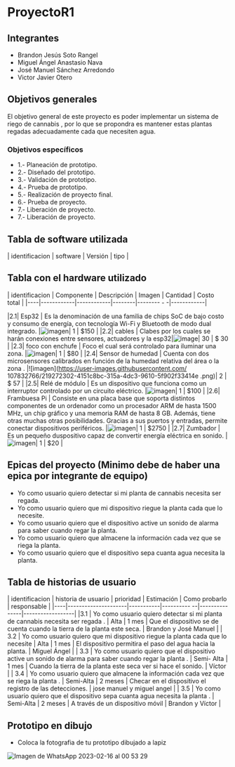 # ProyectoR1
## Integrantes 
- Brandon Jesús Soto Rangel
- Miguel Ángel Anastasio Nava
- José Manuel Sánchez Arredondo 
- Victor Javier Otero

## Objetivos generales 
El objetivo general de este proyecto es poder implementar un sistema de riego de cannabis , por lo que se propondra es mantener estas
plantas regadas adecuadamente cada que necesiten agua.
### Objetivos específicos 
- 1.- Planeación de prototipo.
- 2.- Diseñado del prototipo.
- 3.- Validación de prototipo.
- 4.- Prueba de prototipo.
- 5.- Realización de proyecto final.
- 6.- Prueba de proyecto.
- 7.- Liberación de proyecto.
- 7.- Liberación de proyecto. 

## Tabla de software utilizada 
| identificacion | software | Versión | tipo |

## Tabla con el hardware utilizado
| identificacion | Componente | Descripción | Imagen | Cantidad | Costo total |
|----|------------|------------|--------|-------- - -|------------|

|2.1| Esp32 | Es la denominación de una familia de chips SoC de bajo costo y consumo de energía, con tecnología Wi-Fi y Bluetooth de modo dual integrado. |![imagen](https://user-images.githubusercontent.com/106613839/217649811-9335a9c7-5a4c-4813-8f17-e03488f52967.png)| 1 | $150 |
|2.2| cables | Clabes por los cuales se harán conexiones entre sensores, actuadores y la esp32|![image](https://user-images.githubusercontent.com/106613839/217650692-88574d94-022c-44fe-a183-58dd5121c26a.png)| 30           | $ 30             |
|2.3| foco con enchufe | Foco el cual será controlado para iluminar una zona. |![imagen](https://user-images.githubusercontent.com/106613839/217650095-d221a148-1c63-45fc-8211-0f1e97fa8816.png)| 1 | $80 |
|2.4| Sensor de humedad | Cuenta con dos microsensores calibrados en función de la humedad relativa del área o la zona . |![imagen](https://user-images.githubusercontent.com/ 107832766/219272302-4151c8bc-315a-4dc3-9610-5f902f33414e .png)| 2    | $ 57            |
|2.5| Relé de módulo | Es un dispositivo que funciona como un interruptor controlado por un circuito eléctrico. |![imagen](https://user-images.githubusercontent.com/106613839/217650285-e2eb47d3-dd0d-417d-8b56-bc9ed793780a.png)| 1 | $100 |
|2.6| Frambuesa Pi | Consiste en una placa base que soporta distintos componentes de un ordenador como un procesador ARM de hasta 1500 MHz, un chip gráfico y una memoria RAM de hasta 8 GB. Además, tiene otras muchas otras posibilidades. Gracias a sus puertos y entradas, permite conectar dispositivos periféricos. |![imagen](https://user-images.githubusercontent.com/106613839/217650399-cdfdb686-4b04-4740-9ed4-f50115d25a98.png)| 1 | $2750 |
|2.7| Zumbador | Es un pequeño duspositivo capaz de convertir energía eléctrica en sonido. |![imagen](https://user-images.githubusercontent.com/106613839/217650467-74e67b77-a1b1-4a00-9268-57ff7921a149.png)| 1 | $20 |

## Epicas del proyecto (Minimo debe de haber una epica por integrante de equipo) 
- Yo como usuario quiero detectar si mi planta de cannabis necesita ser regada.
- Yo como usuario quiero que mi dispositivo riegue la planta cada que lo necesite.
- Yo como usuario quiero que el dispositivo active un sonido de alarma para saber cuando regar la planta.
- Yo como usuario quiero que almacene la información cada vez que se riega la planta.
- Yo como usuario quiero que el dispositivo sepa cuanta agua necesita la planta.
 
## Tabla de historias de usuario 
| identificacion | historia de usuario | prioridad | Estimación | Como probarlo | responsable |
|----|---------------------|-----------|---------- --|---------------|------------------|
|3.1 | Yo como usuario quiero detectar si mi planta de cannabis necesita ser regada . | Alta | 1 mes   | Que el dispositivo se de cuenta cuando la tierra de la planta este seca. | Brandon y José Manuel |
| 3.2 | Yo como usuario quiero que mi dispositivo riegue la planta cada que lo necesite | Alta | 1 mes | El dispositivo permitira el paso del agua hacia la planta. | Miguel Ángel |
| 3.3 | Yo como usuario quiero que el dispositivo active un sonido de alarma para saber cuando regar la planta . | Semi- Alta | 1 mes | Cuando la tierra de la planta este seca ver si hace el sonido. | Víctor |
| 3.4 | Yo como usuario quiero que almacene la información cada vez que se riega la planta . | Semi-Alta | 2 meses | Checar en el dispositivo el registro de las detecciones. | jose manuel y miguel angel |
| 3.5 | Yo como usuario quiero que el dispositivo sepa cuanta agua necesita la planta . | Semi-Alta | 2 meses | A través de un dispositivo móvil | Brandon y Víctor |

## Prototipo en dibujo 
- Coloca la fotografia de tu prototipo dibujado a lapiz

![ Imagen de WhatsApp 2023-02-16 al 00 53 29 ](https://user-images.githubusercontent.com/107832766/219290535-70bf23d2-de48-4e55-9166-8594278d453b.jpeg)
